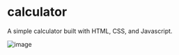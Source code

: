 # calculator
A simple calculator built with HTML, CSS, and Javascript.

![image](https://user-images.githubusercontent.com/26636478/212419524-88de4f3d-19bd-44da-83e3-dcca53a88569.png)
